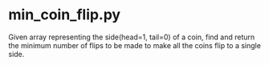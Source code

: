 # min_coin_flip.py
  Given array representing the side(head=1, tail=0) of a coin, find and return the minimum number of flips to be made to make all the coins flip to a single  side.
